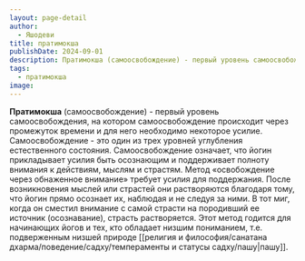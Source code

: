 ```yaml
---
layout: page-detail
author:
  - Яшодеви
title: пратимокша
publishDate: 2024-09-01
description: Пратимокша (самоосвобождение) - первый уровень самоосвобождения, на котором самоосвобождение происходит через промежуток времени и для него необходимо некоторое усилие.
tags:
  - пратимокша
image:
---
```

**Пратимокша** (самоосвобождение) - первый уровень самоосвобождения, на котором самоосвобождение происходит через промежуток времени и для него необходимо некоторое усилие.
Самоосвобождение - это один из трех уровней углубления естественного состояния. Самоосвобождение означает, что йогин прикладывает усилия быть осознающим и поддерживает полноту внимания к действиям, мыслям и страстям. Метод «освобождение через обнаженное внимание» требует усилия для поддержания. После возникновения мыслей или страстей они растворяются благодаря тому, что йогин прямо осознает их, наблюдая и не следуя за ними. В тот миг, когда он сместил внимание с самой страсти на породивший ее источник (осознавание), страсть растворяется. Этот метод годится для начинающих йогов и тех, кто обладает низшим пониманием, т.е. подверженным низшей природе [[религия и философия/санатана дхарма/поведение/садху/темпераменты и статусы садху/пашу|пашу]].

